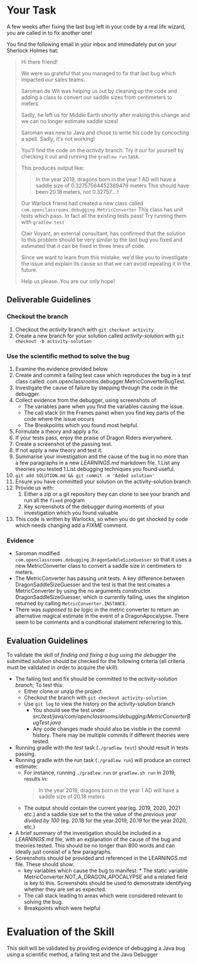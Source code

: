 # Your Task

A few weeks after fixing the last bug left in your code by a real life wizard, you are called in to fix another one!

You find the following email in your inbox and immediately put on your Sherlock Holmes hat:

> Hi there friend!
>
> We were so grateful that you managed to fix that last bug which impacted our sales teams.
>
> Saroman de Wit was helping us out by cleaning up the code and adding a class to convert our saddle sizes 
> from centimeters to meters.
>
> Sadly, he left us for Middle Earth shortly after making this change and we 
> can no longer estimate saddle sizes!
> 
> Saroman was new to Java and chose to write his code by concocting a spell.
> Sadly, it's not working! 
>
> You'll find the code on the *activity* branch.
> Try it our for yourself by checking it out and running the `gradlew run` task.
>
> This produces output like:
>> In the year 2019, dragons born in the year 1 AD will have a saddle size of 0.32757564452389476 meters
> This should have been 20.18 meters, not 0.32757....!
>
> Our Warlock friend had created a new class called `com.openclassrooms.debugging.MetricConverter`
> This class has unit tests which pass. In fact all the existing tests pass!
> Try running them with `gradlew test`
> 
> Clair Voyant, an external consultant, has confirmed that the solution to this problem should be very similar to the 
> last bug you fixed and estimated that it can be fixed in three lines of code.
> 
> Since we want to learn from this mistake, we'd like you to investigate the issue and explain its cause so that we can
> avoid repeating it in the future.
>
> Help us please. You are our only hope!

## Deliverable Guidelines

### Checkout the branch
1. Checkout the *activity* branch with ``git checkout activity``
1. Create a new branch for your solution called *activity-solution* with `git checkout -b activity-solution`

### Use the scientific method to solve the bug
1. Examine the evidence provided below.
1. Create and commit a failing test case which reproduces the bug in a *test* class called:
   com.openclassrooms.debugger.MetricConverterBugTest.
1. Investigate the cause of failure by stepping through the code in the debugger.
1. Collect evidence from the debugger, using screenshots of:
    * The variables pane when you find the variables causing the issue. 
    * The call stack (in the Frames pane) when you find key parts of the code where the issue occurs
    * The Breakpoints which you found most helpful.
1. Formulate a theory and apply a fix.
1. If your tests pass, enjoy the praise of Dragon Riders everywhere.
1. Create a screenshot of the passing test.
1. If not apply a new theory and test it.
1. Summarise your investigation and the cause of the bug in no more than a few paragraphs in a 
new *LEARNINGS.md* markdown file.
   1.List any theories you tested
   1.List debugging techniques you found useful. 
1. `git add SOLUTION.md && git commit -m 'Added solution'`
1. Ensure you have committed your solution on the activity-solution branch
1. Provide us with:
   1. Either a zip or a git repository they can clone to see your branch and run all the `fixed` program
   1. Key screenshots of the debugger during moments of your investigation which you found valuable
1. This code is written by Warlocks, so when you do get shocked by code which needs changing add a *FIXME* comment.


### Evidence
* Saroman modified `com.openclassrooms.debugging.DragonSaddleSizeGuesser` so that it uses a new MetricConverter
class to convert a saddle size in centimeters to meters.
* The MetricConverter has passing unit tests. A key difference between DragonSaddleSizeGuesser and the test is that
the test creates a MetricConverter by using the no arguments constructor. DragonSaddleSizeGuesser, which is currently
failing, uses the singleton returned by calling `MetricConverter.INSTANCE`.
* There was *supposed to be* logic in the metric converter to return an alternative magical estimate in the event of a 
DragonApocalypse. There seem to be comments and a conditional statement referrering to this.

## Evaluation Guidelines
To validate the skill of *finding and fixing a bug using the debugger* the submitted solution should be checked for 
the following criteria (all criteria must be validated in order to acquire the skill):

* The failing test and fix should be committed to the *activity-solution branch*; To test this:
   * Either clone or unzip the project
   * Checkout the branch with `git checkout activity-solution` 
   * Use `git log` to view the history on the activity-solution branch
     * You should see the test under *src/test/java/com/openclassrooms/debugging/MetricConverterBugTest.java* 
     * Any code changes made should also be visible in the commit history. There may be multiple commits if different
     theories were tested.
* Running gradle with the *test* task (`./gradlew test`) should result in tests passing.
* Running gradle with the *run* task (`./gradlew run`) will produce an correct estimate:
  * For instance, running `./gradlew run` or `gradlew.sh run` in 2019, results in: 
    > In the year 2019, dragons born in the year 1 AD will have a saddle size of 20.18 meters
  * The output should contain the current year(eg. 2019, 2020, 2021 etc.) and a saddle size set to the the 
  value of the *previous year divided by 100* (eg. 20.18 for the year 2019, 20.19 for the year 2020, etc.) 
* A brief summary of the investigation should be included in a *LEARNINGS.md* file, with an explanation of the cause of
the bug and theories tested. This should be no longer than 800 words and can ideally just consist of a few paragraphs.
* Screenshots should be provided and referenced in the LEARNINGS.md file. These should show:
     * key variables which cause the bug to manifest:
      * The static variable MetricConverter.NOT_A_DRAGON_APOCALYPSE and a related field is key to this. Screenshots
      should  be used to demonstrate identifying whether they are set as expected.
     * The call stack leading to areas which were considered relevant to solving the bug.
     * Breakpoints which were helpful

# Evaluation of the Skill
This skill will be validated by providing evidence of debugging a Java bug using a scientific method, a failing test and 
the Java Debugger